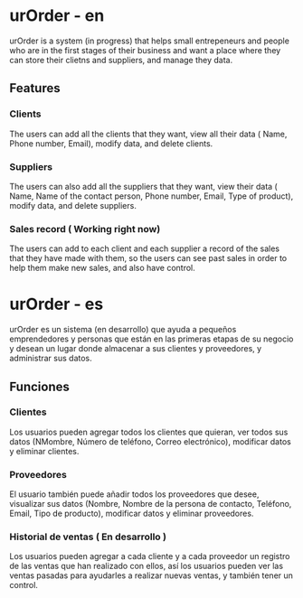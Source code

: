 # urOrder - en
urOrder is a system (in progress) that helps small entrepeneurs and people who are in the first stages of their business and want a place where they can store their clietns and suppliers, and manage they data.
## Features
### Clients 
The users can add all the clients that they want, view all their data ( Name, Phone number, Email), modify data, and delete clients.
### Suppliers
The users can also add all the suppliers that they want, view their data ( Name, Name of the contact person, Phone number, Email, Type of product), modify data, and delete suppliers.
### Sales record ( Working right now)
The users can add to each client and each supplier a record of the sales that they have made with them, so the users can see past sales in order to help them make new sales, and also have control.
# urOrder - es 
urOrder es un sistema (en desarrollo) que ayuda a pequeños emprendedores y personas que están en las primeras etapas de su negocio y desean un lugar donde almacenar a sus clientes y proveedores, y administrar sus datos.
## Funciones
### Clientes 
Los usuarios pueden agregar todos los clientes que quieran, ver todos sus datos (NMombre, Número de teléfono, Correo electrónico), modificar datos y eliminar clientes.
### Proveedores
El usuario también puede añadir todos los proveedores que desee, visualizar sus datos (Nombre, Nombre de la persona de contacto, Teléfono, Email, Tipo de producto), modificar datos y eliminar proveedores.
### Historial de ventas ( En desarrollo )
Los usuarios pueden agregar a cada cliente y a cada proveedor un registro de las ventas que han realizado con ellos, así los usuarios pueden ver las ventas pasadas para ayudarles a realizar nuevas ventas, y también tener un control.

